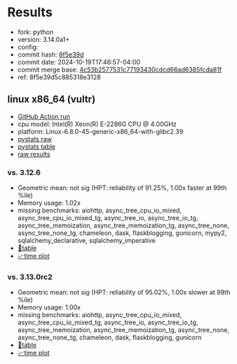 # Results

- fork: python
- version: 3.14.0a1+
- config: 
- commit hash: [8f5e39d](https://github.com/python/cpython/commit/8f5e39d)
- commit date: 2024-10-19T17:46:57-04:00
- commit merge base: [4c53b2577531c77193430cdcd66ad6385fcda81f](https://github.com/python/cpython/commit/4c53b2577531c77193430cdcd66ad6385fcda81f)
- ref: 8f5e39d5c885318e3128

## linux x86_64 (vultr)

- [GitHub Action run](https://github.com/facebookexperimental/free-threading-benchmarking/actions/runs/11421789318)
- cpu model: Intel(R) Xeon(R) E-2286G CPU @ 4.00GHz
- platform: Linux-6.8.0-45-generic-x86_64-with-glibc2.39
- [pystats raw](bm-20241019-vultr-x86_64-python-8f5e39d5c885318e3128-3.14.0a1%2B-8f5e39d-pystats.json)
- [pystats table](bm-20241019-vultr-x86_64-python-8f5e39d5c885318e3128-3.14.0a1%2B-8f5e39d-pystats.md)
- [raw results](bm-20241019-vultr-x86_64-python-8f5e39d5c885318e3128-3.14.0a1%2B-8f5e39d.json)

### vs. 3.12.6

- Geometric mean: not sig (HPT: reliability of 91.25%, 1.00x faster at 99th %ile)
- Memory usage: 1.02x
- missing benchmarks: aiohttp, async_tree_cpu_io_mixed, async_tree_cpu_io_mixed_tg, async_tree_io, async_tree_io_tg, async_tree_memoization, async_tree_memoization_tg, async_tree_none, async_tree_none_tg, chameleon, dask, flaskblogging, gunicorn, mypy2, sqlalchemy_declarative, sqlalchemy_imperative
- [📄table](bm-20241019-vultr-x86_64-python-8f5e39d5c885318e3128-3.14.0a1%2B-8f5e39d-vs-3.12.6.md)
- [📈time plot](bm-20241019-vultr-x86_64-python-8f5e39d5c885318e3128-3.14.0a1%2B-8f5e39d-vs-3.12.6.svg)

### vs. 3.13.0rc2

- Geometric mean: not sig (HPT: reliability of 95.02%, 1.00x slower at 99th %ile)
- Memory usage: 1.00x
- missing benchmarks: aiohttp, async_tree_cpu_io_mixed, async_tree_cpu_io_mixed_tg, async_tree_io, async_tree_io_tg, async_tree_memoization, async_tree_memoization_tg, async_tree_none, async_tree_none_tg, chameleon, dask, flaskblogging, gunicorn
- [📄table](bm-20241019-vultr-x86_64-python-8f5e39d5c885318e3128-3.14.0a1%2B-8f5e39d-vs-3.13.0rc2.md)
- [📈time plot](bm-20241019-vultr-x86_64-python-8f5e39d5c885318e3128-3.14.0a1%2B-8f5e39d-vs-3.13.0rc2.svg)

